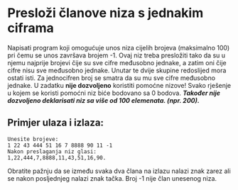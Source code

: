 ﻿# Presloži članove niza s jednakim ciframa
Napisati program koji omogućuje unos niza cijelih brojeva (maksimalno 100) pri čemu se unos završava brojem -1. Ovaj niz treba presložiti tako da su u njemu najprije brojevi čije su sve cifre međusobno jednake, a zatim oni čije cifre nisu sve međusobno jednake. Unutar te dvije skupine redoslijed mora ostati isti. Za jednocifren broj se smatra da su mu sve cifre međusobno jednake.
U zadatku **nije dozvoljeno** koristiti pomoćne nizove! Svako rješenje u kojem se koristi pomoćni niz biće bodovano sa 0 bodova. ***Također nije dozvoljeno deklarisati niz sa više od 100 elemenata. (npr. 200).***

## Primjer ulaza i izlaza:

    Unesite brojeve:
    1 22 43 444 51 16 7 8888 90 11 -1
    Nakon preslaganja niz glasi:
    1,22,444,7,8888,11,43,51,16,90.

Obratite pažnju da se između svaka dva člana na izlazu nalazi znak zarez ali se nakon
posljednjeg nalazi znak tačka. Broj -1 nije član unesenog niza.
